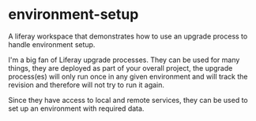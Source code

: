 # environment-setup

A liferay workspace that demonstrates how to use an upgrade process to handle environment setup.

I'm a big fan of Liferay upgrade processes. They can be used for many things, they are deployed
as part of your overall project, the upgrade process(es) will only run once in any given environment
and will track the revision and therefore will not try to run it again.

Since they have access to local and remote services, they can be used to set up an environment with
required data.
